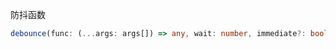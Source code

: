 防抖函数

```typescript
debounce(func: (...args: args[]) => any, wait: number, immediate?: boolean) => (...args: args[]) => void
```